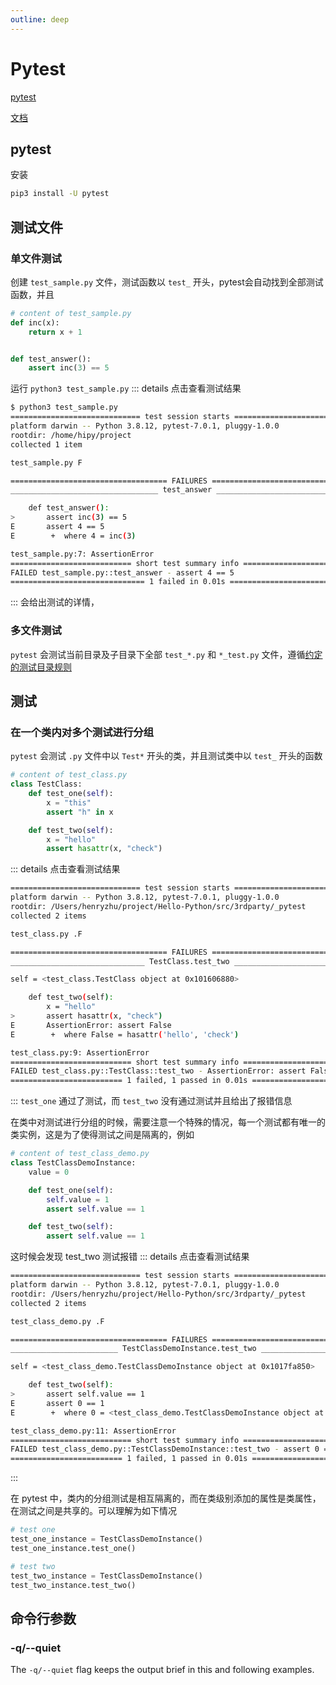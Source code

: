 ```yaml
---
outline: deep
---
```


# Pytest

[pytest](https://docs.pytest.org/)

[文档](https://docs.pytest.org/en/latest/getting-started.html#getstarted)

## pytest


安装 
```sh
pip3 install -U pytest
```

## 测试文件
### 单文件测试

创建 `test_sample.py` 文件，测试函数以 `test_` 开头，pytest会自动找到全部测试函数，并且
```py
# content of test_sample.py
def inc(x):
    return x + 1


def test_answer():
    assert inc(3) == 5
```

运行 `python3 test_sample.py`
::: details 点击查看测试结果
```sh
$ python3 test_sample.py
============================= test session starts ==============================
platform darwin -- Python 3.8.12, pytest-7.0.1, pluggy-1.0.0
rootdir: /home/hipy/project
collected 1 item

test_sample.py F                                                         [100%]

=================================== FAILURES ===================================
_________________________________ test_answer __________________________________

    def test_answer():
>       assert inc(3) == 5
E       assert 4 == 5
E        +  where 4 = inc(3)

test_sample.py:7: AssertionError
=========================== short test summary info ============================
FAILED test_sample.py::test_answer - assert 4 == 5
============================== 1 failed in 0.01s ===============================
```
:::
会给出测试的详情，

### 多文件测试
`pytest` 会测试当前目录及子目录下全部 `test_*.py` 和 `*_test.py` 文件，遵循[约定的测试目录规则](https://docs.pytest.org/en/latest/explanation/goodpractices.html#test-discovery)


## 测试
### 在一个类内对多个测试进行分组

`pytest` 会测试 `.py` 文件中以 `Test*` 开头的类，并且测试类中以 `test_` 开头的函数
```py
# content of test_class.py
class TestClass:
    def test_one(self):
        x = "this"
        assert "h" in x

    def test_two(self):
        x = "hello"
        assert hasattr(x, "check")
```
::: details 点击查看测试结果
```sh
============================= test session starts ==============================
platform darwin -- Python 3.8.12, pytest-7.0.1, pluggy-1.0.0
rootdir: /Users/henryzhu/project/Hello-Python/src/3rdparty/_pytest
collected 2 items

test_class.py .F                                                         [100%]

=================================== FAILURES ===================================
______________________________ TestClass.test_two ______________________________

self = <test_class.TestClass object at 0x101606880>

    def test_two(self):
        x = "hello"
>       assert hasattr(x, "check")
E       AssertionError: assert False
E        +  where False = hasattr('hello', 'check')

test_class.py:9: AssertionError
=========================== short test summary info ============================
FAILED test_class.py::TestClass::test_two - AssertionError: assert False
========================= 1 failed, 1 passed in 0.01s ==========================
```
:::
`test_one` 通过了测试，而 `test_two` 没有通过测试并且给出了报错信息

在类中对测试进行分组的时候，需要注意一个特殊的情况，每一个测试都有唯一的类实例，这是为了使得测试之间是隔离的，例如
```py
# content of test_class_demo.py
class TestClassDemoInstance:
    value = 0

    def test_one(self):
        self.value = 1
        assert self.value == 1

    def test_two(self):
        assert self.value == 1
```
这时候会发现 test_two 测试报错
::: details 点击查看测试结果
```sh
============================= test session starts ==============================
platform darwin -- Python 3.8.12, pytest-7.0.1, pluggy-1.0.0
rootdir: /Users/henryzhu/project/Hello-Python/src/3rdparty/_pytest
collected 2 items

test_class_demo.py .F                                                    [100%]

=================================== FAILURES ===================================
________________________ TestClassDemoInstance.test_two ________________________

self = <test_class_demo.TestClassDemoInstance object at 0x1017fa850>

    def test_two(self):
>       assert self.value == 1
E       assert 0 == 1
E        +  where 0 = <test_class_demo.TestClassDemoInstance object at 0x1017fa850>.value

test_class_demo.py:11: AssertionError
=========================== short test summary info ============================
FAILED test_class_demo.py::TestClassDemoInstance::test_two - assert 0 == 1
========================= 1 failed, 1 passed in 0.01s ==========================
```
:::

在 pytest 中，类内的分组测试是相互隔离的，而在类级别添加的属性是类属性，在测试之间是共享的。可以理解为如下情况
```py
# test one
test_one_instance = TestClassDemoInstance()
test_one_instance.test_one()

# test two
test_two_instance = TestClassDemoInstance()
test_two_instance.test_two()
```

## 命令行参数

### -q/--quiet

The `-q/--quiet` flag keeps the output brief in this and following examples.